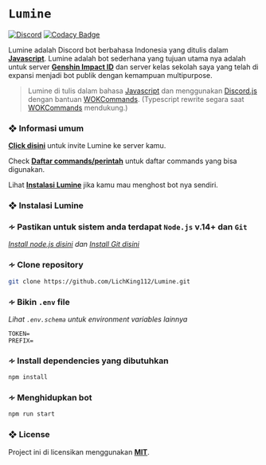 # `Lumine`

[![Discord](https://discordapp.com/api/guilds/761550024131215430/embed.png)](https://discord.io/giid)
[![Codacy Badge](https://app.codacy.com/project/badge/Grade/1788638fe5d54aaf94a7f4ed43ccceb4)](https://www.codacy.com?utm_source=github.com&utm_medium=referral&utm_content=LichKing112/Lumine&utm_campaign=Badge_Grade)

Lumine adalah Discord bot berbahasa Indonesia yang ditulis dalam **[Javascript](https://www.javascript.com/)**. Lumine adalah bot sederhana yang tujuan utama nya adalah untuk server **[Genshin Impact ID](https://discord.io/giid)** dan server kelas sekolah saya yang telah di expansi menjadi bot publik dengan kemampuan multipurpose. <br>

> Lumine di tulis dalam bahasa [Javascript](https://www.javascript.com/) dan menggunakan [Discord.js](https://discord.js.org/) dengan bantuan [WOKCommands](https://github.com/AlexzanderFlores/WOKCommands). (Typescript rewrite segara saat [WOKCommands](https://github.com/AlexzanderFlores/WOKCommands) mendukung.)

### ❖ Informasi umum

**[Click disini](https://discord.com/oauth2/authorize?client_id=815339967319900190&scope=bot&permissions=2147483639)** untuk invite Lumine ke server kamu. <br>

Check **[Daftar commands/perintah](https://github.com/LichKing112/Lumine#-daftar-commandsperintah)** untuk daftar commands yang bisa digunakan. <br>

Lihat **[Instalasi Lumine](https://github.com/LichKing112/Lumine#-instalasi-lumine)** jika kamu mau menghost bot nya sendiri.

### ❖ Instalasi Lumine

### ∻ Pastikan untuk sistem anda terdapat `Node.js` v.14+ dan `Git`

_[Install node.js disini](https://nodejs.org/en/download/) dan [Install Git disini](https://git-scm.com/downloads)_

### ∻ Clone repository

```bash
git clone https://github.com/LichKing112/Lumine.git
```

### ∻ Bikin `.env` file

_Lihat `.env.schema` untuk environment variables lainnya_

```env
TOKEN=
PREFIX=
```

### ∻ Install dependencies yang dibutuhkan

```bash
npm install
```

### ∻ Menghidupkan bot

```bash
npm run start
```

### ❖ License

Project ini di licensikan menggunakan **[MIT](https://github.com/LichKing112/Lumine/blob/main/LICENSE)**.

